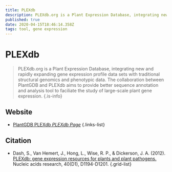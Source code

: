 ```yaml
---
title: PLEXdb
description: PLEXdb.org is a Plant Expression Database, integrating new and rapidly expanding gene expression profile data sets with traditional structural genomics and phenotypic data.
published: true
date: 2020-04-15T18:46:14.358Z
tags: tool, gene expression
---
```


# PLEXdb

> PLEXdb.org is a Plant Expression Database, integrating new and rapidly expanding gene expression profile data sets with traditional structural genomics and phenotypic data. The collaboration between PlantGDB and PLEXdb aims to provide better sequence annotation and analysis tool to faciliate the study of large-scale plant gene expression.
{.is-info}



## Website

- [PlantGDB PLEXdb *PLEXdb Page*](http://www.plantgdb.org/prj/PLEXdb/)
{.links-list}

## Citation

- Dash, S., Van Hemert, J., Hong, L., Wise, R. P., & Dickerson, J. A. (2012). [PLEXdb: gene expression resources for plants and plant pathogens.](https://academic.oup.com/nar/article/40/D1/D1194/2903561) Nucleic acids research, 40(D1), D1194-D1201.
{.grid-list}